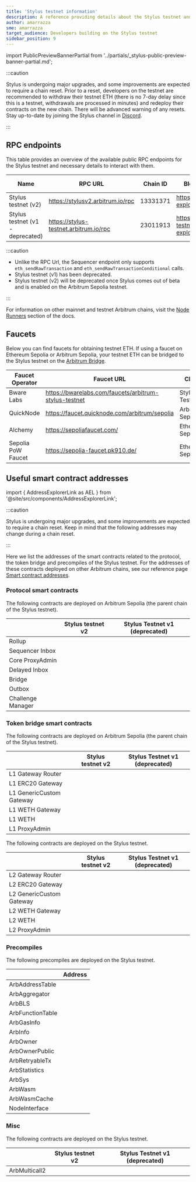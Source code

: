 ```yaml
---
title: 'Stylus testnet information'
description: A reference providing details about the Stylus testnet and faucets for obtaining testnet ETH
author: amarrazza
sme: amarrazza
target_audience: Developers building on the Stylus testnet
sidebar_position: 9
---
```


import PublicPreviewBannerPartial from '../partials/_stylus-public-preview-banner-partial.md';

<PublicPreviewBannerPartial />

:::caution

Stylus is undergoing major upgrades, and some improvements are expected to require a chain reset. Prior to a reset, developers on the testnet are recommended to withdraw their testnet ETH (there is no 7-day delay since this is a testnet, withdrawals are processed in minutes) and redeploy their contracts on the new chain. There will be advanced warning of any resets. Stay up-to-date by joining the Stylus channel in [Discord](https://discord.com/invite/arbitrum).

:::

## RPC endpoints

This table provides an overview of the available public RPC endpoints for the Stylus testnet and necessary details to interact with them.

| Name                             | RPC URL                                | Chain ID | Block explorer                               | Underlying chain | Sequencer feed URL                    | Sequencer endpoint<sup>⚠️</sup>                  |
| -------------------------------- | -------------------------------------- | -------- | -------------------------------------------- | ---------------- | ------------------------------------- | ------------------------------------------------ |
| Stylus testnet (v2)              | https://stylusv2.arbitrum.io/rpc       | 13331371 | https://stylusv2-explorer.arbitrum.io/       | Arbitrum Sepolia | wss://stylusv2.arbitrum.io/feed       | https://stylusv2-sequencer.arbitrum.io/rpc       |
| Stylus testnet (v1 - deprecated) | https://stylus-testnet.arbitrum.io/rpc | 23011913 | https://stylus-testnet-explorer.arbitrum.io/ | Arbitrum Sepolia | wss://stylus-testnet.arbitrum.io/feed | https://stylus-testnet-sequencer.arbitrum.io/rpc |

:::caution

- Unlike the RPC Url, the Sequencer endpoint only supports `eth_sendRawTransaction` and `eth_sendRawTransactionConditional` calls.
- Stylus testnet (v1) has been deprecated. 
- Stylus testnet (v2) will be deprecated once Stylus comes out of beta and is enabled on the Arbitrum Sepolia testnet.

:::

For information on other mainnet and testnet Arbitrum chains, visit the [Node Runners](/build-decentralized-apps/reference/01-node-providers.md#rpc-endpoints) section of the docs.

## Faucets

Below you can find faucets for obtaining testnet ETH. If using a faucet on Ethereum Sepolia or Arbitrum Sepolia, your testnet ETH can be bridged to the Stylus testnet on the [Arbitrum Bridge](https://bridge.arbitrum.io/).

| Faucet Operator    | Faucet URL                                            | Chain            |
| ------------------ | ----------------------------------------------------- | ---------------- |
| Bware Labs         | https://bwarelabs.com/faucets/arbitrum-stylus-testnet | Stylus Testnet   |
| QuickNode          | https://faucet.quicknode.com/arbitrum/sepolia         | Arbitrum Sepolia |
| Alchemy            | https://sepoliafaucet.com/                            | Ethereum Sepolia |
| Sepolia PoW Faucet | https://sepolia-faucet.pk910.de/                      | Ethereum Sepolia |

## Useful smart contract addresses

import { AddressExplorerLink as AEL } from '@site/src/components/AddressExplorerLink';

:::caution

Stylus is undergoing major upgrades, and some improvements are expected to require a chain reset. Keep in mind that the following addresses may change during a chain reset.

:::

Here we list the addresses of the smart contracts related to the protocol, the token bridge and precompiles of the Stylus testnet. For the addresses of these contracts deployed on other Arbitrum chains, see our reference page [Smart contract addresses](/build-decentralized-apps/reference/02-useful-addresses.md).

### Protocol smart contracts

The following contracts are deployed on Arbitrum Sepolia (the parent chain of the Stylus testnet).

|                   | Stylus testnet v2                                                             | Stylus Testnet v1 (deprecated)                                                |
| ----------------- | ----------------------------------------------------------------------------- | ----------------------------------------------------------------------------- |
| Rollup            | <AEL address="0x01a8a2b32aa5328466Be47A1808a03aC6c35d94f" chainID={421614} /> | <AEL address="0x94db9E36d9336cD6F9FfcAd399dDa6Cc05299898" chainID={421614} /> |
| Sequencer Inbox   | <AEL address="0x1Ea8B3853355604673e1301A501766EbB2987a09" chainID={421614} /> | <AEL address="0x00A0F15b79d1D3e5991929FaAbCF2AA65623530c" chainID={421614} /> |
| Core ProxyAdmin   | <AEL address="0xBD76fd3fB5F3CD7165fB6e0DB895FFE1d81463e3" chainID={421614} /> | <AEL address="0x86D3d0752557F74b0a287F174a5dE35707435e40" chainID={421614} /> |
| Delayed Inbox     | <AEL address="0xcdCF1F59f5d4A65a3c67E1341f8b85Cba50E0a7C" chainID={421614} /> | <AEL address="0xe1e3b1CBaCC870cb6e5F4Bdf246feB6eB5cD351B" chainID={421614} /> |
| Bridge            | <AEL address="0x024a10506f8a27E4CfEDeB18fd30AA1529A2960E" chainID={421614} /> | <AEL address="0x35aa95ac4747D928E2Cd42FE4461F6D9d1826346" chainID={421614} /> |
| Outbox            | <AEL address="0xf731Fc4F7B70A0a6F9915f452d88Dc405a59D8b1" chainID={421614} /> | <AEL address="0x98fcA8bFF38a987B988E54273Fa228A52b62E43b" chainID={421614} /> |
| Challenge Manager | <AEL address="0xC3ED756Ee6AF0C7D1C3D58Df720ba18bB8a4ae76" chainID={421614} /> | <AEL address="0xf398577501999f14E8a85B1A09816D4Cb0aE0DCf" chainID={421614} /> |

### Token bridge smart contracts

The following contracts are deployed on Arbitrum Sepolia (the parent chain of the Stylus testnet).

|                          | Stylus testnet v2                                                             | Stylus Testnet v1 (deprecated)                                                |
| ------------------------ | ----------------------------------------------------------------------------- | ----------------------------------------------------------------------------- |
| L1 Gateway Router        | <AEL address="0xAC4F454320A253267C6Ae95e4784b9A4f9F78359" chainID={421614} /> | <AEL address="0xa72a2F3559Bb337309BCE13f18fae748C6A7D0fa" chainID={421614} /> |
| L1 ERC20 Gateway         | <AEL address="0xD2C4693Dd8d44703af5CF9484fa8faAD6e33E392" chainID={421614} /> | <AEL address="0x709C3Ad4447adA3c9d1eFDA4C4c5b72D4b22005F" chainID={421614} /> |
| L1 GenericCustom Gateway | <AEL address="0x093353B9f723047abf37Ebe01cE48d7dDA8320F4" chainID={421614} /> | <AEL address="0x99ED0b0934ff766adceA8A1C38566b2C62Dd319D" chainID={421614} /> |
| L1 WETH Gateway          | <AEL address="0x4FEbc93233aAc1523f36Abe297de9323f6C8ce79" chainID={421614} /> | <AEL address="0x298f1539B240f7c2A1EA286AE83E6Fac0C33639b" chainID={421614} /> |
| L1 WETH                  | <AEL address="0x980B62Da83eFf3D4576C647993b0c1D7faf17c73" chainID={421614} /> | <AEL address="0xe39Ab88f8A4777030A534146A9Ca3B52bd5D43A3" chainID={421614} /> |
| L1 ProxyAdmin            | <AEL address="0xBD76fd3fB5F3CD7165fB6e0DB895FFE1d81463e3" chainID={421614} /> | <AEL address="0xA428EfC5353E064f4c576c319836e13ae1157C41" chainID={421614} /> |

The following contracts are deployed on the Stylus testnet.

|                          | Stylus testnet v2                                                               | Stylus Testnet v1 (deprecated)                                                  |
| ------------------------ | ------------------------------------------------------------------------------- | ------------------------------------------------------------------------------- |
| L2 Gateway Router        | <AEL address="0xD60FD4c5D335b00287202C93C5B4EE0478D92686" chainID={13331371} /> | <AEL address="0xCDdbADaF4FfA77446aB664834AAdb91121DbdA6f" chainID={23011913} /> |
| L2 ERC20 Gateway         | <AEL address="0xCf3a4aF3c48Ba19c5FccFB44FA3E3A0F2A6e60dA" chainID={13331371} /> | <AEL address="0x82D5409C0CC3e1E6eaEdb5D1893Ca85b496Aa646" chainID={23011913} /> |
| L2 GenericCustom Gateway | <AEL address="0xE102D94df0179082B39Ddcad58c9430dedc89aE3" chainID={13331371} /> | <AEL address="0x8a787c6bEd27F90a7302832523f3c63Ef276f193" chainID={23011913} /> |
| L2 WETH Gateway          | <AEL address="0xec018E81eE818b04CFb1E013D91F1b779a2AC440" chainID={13331371} /> | <AEL address="0x024e80adBD08aF5240C7860AF2D44C3596EdB3Da" chainID={23011913} /> |
| L2 WETH                  | <AEL address="0xa3bD1fdeEb903142d16B3bd22f2aC9A82C714D62" chainID={13331371} /> | <AEL address="0xFFaB5a6E03d5099922BAD0B6E561E9129E0FEB4c" chainID={23011913} /> |
| L2 ProxyAdmin            | <AEL address="0x9DC4Da9a940AFEbBC8329aA6534aD767b60d968c" chainID={13331371} /> | <AEL address="0xF113d2bF6c3974810802BE3989e3C1C1BAd0DE69" chainID={23011913} /> |

### Precompiles

The following precompiles are deployed on the Stylus testnet.

|                  | Address                                                                         |
| ---------------- | ------------------------------------------------------------------------------- |
| ArbAddressTable  | <AEL address="0x0000000000000000000000000000000000000066" chainID={13331371} /> |
| ArbAggregator    | <AEL address="0x000000000000000000000000000000000000006D" chainID={13331371} /> |
| ArbBLS           | <AEL address="0x0000000000000000000000000000000000000067" chainID={13331371} /> |
| ArbFunctionTable | <AEL address="0x0000000000000000000000000000000000000068" chainID={13331371} /> |
| ArbGasInfo       | <AEL address="0x000000000000000000000000000000000000006C" chainID={13331371} /> |
| ArbInfo          | <AEL address="0x0000000000000000000000000000000000000065" chainID={13331371} /> |
| ArbOwner         | <AEL address="0x0000000000000000000000000000000000000070" chainID={13331371} /> |
| ArbOwnerPublic   | <AEL address="0x000000000000000000000000000000000000006b" chainID={13331371} /> |
| ArbRetryableTx   | <AEL address="0x000000000000000000000000000000000000006E" chainID={13331371} /> |
| ArbStatistics    | <AEL address="0x000000000000000000000000000000000000006F" chainID={13331371} /> |
| ArbSys           | <AEL address="0x0000000000000000000000000000000000000064" chainID={13331371} /> |
| ArbWasm          | <AEL address="0x0000000000000000000000000000000000000071" chainID={13331371} /> |
| ArbWasmCache     | <AEL address="0x0000000000000000000000000000000000000072" chainID={13331371} /> |
| NodeInterface    | <AEL address="0x00000000000000000000000000000000000000C8" chainID={13331371} /> |

### Misc

The following contracts are deployed on the Stylus testnet.

|               | Stylus testnet v2                                                               | Stylus Testnet v1 (deprecated)                                                  |
| ------------- | ------------------------------------------------------------------------------- | ------------------------------------------------------------------------------- |
| ArbMulticall2 | <AEL address="0x39E068582873B2011F5a1e8E0F7D9D993c8111BC" chainID={13331371} /> | <AEL address="0x42aaE78422EF3e8E6d0D88e58E25CA7C7Ecb9D5a" chainID={23011913} /> |
